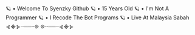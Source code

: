 🪐 • Welcome To Syenzky Github
🪐 • 15 Years Old
🪐 • I'm Not A Programmer
🪐 • I Recode The Bot Programs 
🪐 • Live At Malaysia Sabah
⊰᯽⊱┈──╌❊         ❊╌──┈⊰᯽⊱
